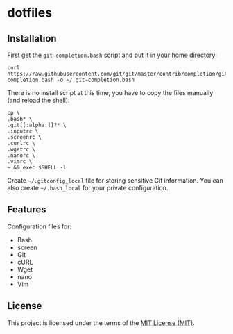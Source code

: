 # dotfiles

## Installation

First get the `git-completion.bash` script and put it in your home directory:

  ```shell
  curl https://raw.githubusercontent.com/git/git/master/contrib/completion/git-completion.bash -o ~/.git-completion.bash
  ```

There is no install script at this time, you have to copy the files manually
(and reload the shell):

  ```shell
  cp \
  .bash* \
  .git[[:alpha:]]?* \
  .inputrc \
  .screenrc \
  .curlrc \
  .wgetrc \
  .nanorc \
  .vimrc \
  ~ && exec $SHELL -l
  ```

Create `~/.gitconfig_local` file for storing sensitive Git information.
You can also create `~/.bash_local` for your private configuration.

## Features

Configuration files for:

* Bash
* screen
* Git
* cURL
* Wget
* nano
* Vim

## License

This project is licensed under the terms of the [MIT License (MIT)](LICENSE).
